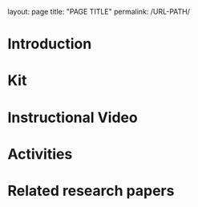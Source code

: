 layout: page
title: "PAGE TITLE"
permalink: /URL-PATH/


# Introduction


# Kit

# Instructional Video


# Activities


# Related research papers
